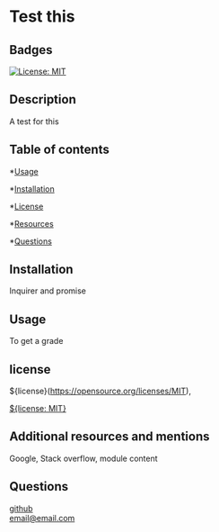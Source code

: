 # Test this

  ## Badges
  [![License: MIT](https://img.shields.io/badge/License-MIT-yellow.svg)](https://opensource.org/licenses/MIT)

  ## Description
A test for this

  ## Table of contents
   *[Usage](#Usage)

   *[Installation](#installation)

   *[License](#license)

   *[Resources](#resources)

   *[Questions](#questions)

  ## Installation

  Inquirer and promise

  ## Usage
  To get a grade

  ## license

  ${license}(https://opensource.org/licenses/MIT),

  [${license: MIT}](https://opensource.org/licenses/MIT)

  ## Additional resources and mentions

  Google, Stack overflow, module content


  ## Questions

  [github](https://github.com/github)  
  email@email.com
